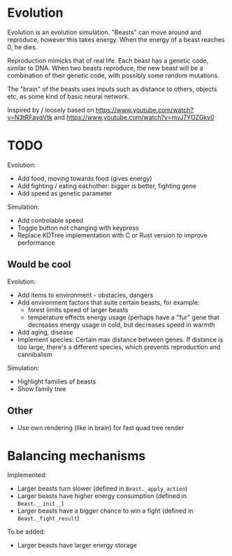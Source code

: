 # Evolution

Evolution is an evolution simulation. "Beasts" can move around and reproduce, however this takes energy. When the energy of a beast reaches 0, he dies.

Reproduction mimicks that of real life. Each beast has a genetic code, similar to DNA. When two beasts reproduce, the new beast will be a combination of their
genetic code, with possibly some random mutations.

The "brain" of the beasts uses inputs such as distance to others, objects etc, as some kind of basic neural network.

Inspired by / loosely based on https://www.youtube.com/watch?v=N3tRFayqVtk and https://www.youtube.com/watch?v=myJ7YOZGkv0

# TODO

Evolution:
- Add food, moving towards food (gives energy)
- Add fighting / eating eachother: bigger is better, fighting gene
- Add speed as genetic parameter

Simulation:
- Add controlable speed
- Toggle button not changing with keypress
- Replace KDTree implementation with C or Rust version to improve performance

## Would be cool

Evolution:
- Add items to environment - obstacles, dangers
- Add environment factors that suite certain beasts, for example:
  - forest limits speed of larger beasts
  - temperature effects energy usage (perhaps have a "fur" gene that decreases energy usage in cold, but decreases speed in warmth
- Add aging, disease
- Implement species: Certain max distance between genes. If distance is too large, there's a different species, which
  prevents reproduction and cannibalism

Simulation:
- Highlight families of beasts
- Show family tree

## Other

- Use own rendering (like in brain) for fast quad tree render

# Balancing mechanisms

Implemented:

- Larger beasts turn slower (defined in `Beast._apply_action`)
- Larger beasts have higher energy consumption (defined in `Beast.__init__`)
- Larger beasts have a bigger chance to win a fight (defined in `Beast._fight_result`)

To be added:

- Larger beasts have larger energy storage
